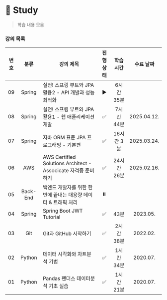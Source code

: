 # 📖 Study 
> 학습 내용 모음

### 강의 목록

|번호|분류|강의 제목|진행 상태|학습 시간|수료 날짜|
|:----:|:----:|----|:----:|:----:|:----:|
|09|Spring|실전! 스프링 부트와 JPA 활용2 - API 개발과 성능 최적화|▶️|6시간 35분||
|08|Spring|실전! 스프링 부트와 JPA 활용1 - 웹 애플리케이션 개발|✅|7시간 44분|2025.04.12.|
|07|Spring|자바 ORM 표준 JPA 프로그래밍 - 기본편|✅|16시간 3분|2025.03.24.|
|06|AWS|AWS Certified Solutions Architect - Associcate 자격증 준비하기|✅|24시간 26분|2025.02.16.|
|05|Back-End|백엔드 개발자를 위한 한 번에 끝내는 대용량 데이터 & 트래픽 처리|⏸️|||
|04|Spring|Spring Boot JWT Tutorial|✅|43분|2023.05.|
|03|Git|Git과 GitHub 시작하기|✅|2시간 38분|2022.02.|
|02|Python|데이터 시각화와 차트분석 기법|✅|1시간 34분|2020.07.|
|01|Python|Pandas 팬더스 데이터분석 기초 실습|✅|1시간 21분|2020.07.|

